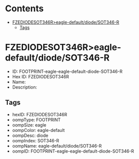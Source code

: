 



Contents
========

* [FZEDIODESOT346R>eagle-default/diode/SOT346-R](#fzediodesot346reagle-defaultdiodesot346-r)
	* [Tags](#tags)

# FZEDIODESOT346R>eagle-default/diode/SOT346-R

- ID: FOOTPRINT-eagle-eagle-default-diode-SOT346-R
- Hex ID: FZEDIODESOT346R
- Name: 
- Description: 

## Tags

- hexID: FZEDIODESOT346R
- oompType: FOOTPRINT
- oompSize: eagle
- oompColor: eagle-default
- oompDesc: diode
- oompIndex: SOT346-R
- oompName: eagle-default/diode/SOT346-R
- oompID: FOOTPRINT-eagle-eagle-default-diode-SOT346-R
